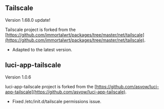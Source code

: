 ## Tailscale
Version 1.68.0 update!

Tailscale project is forked from the [https://github.com/immortalwrt/packages/tree/master/net/tailscale](https://github.com/immortalwrt/packages/tree/master/net/tailscale).

- Adapted to the latest version.


## luci-app-tailscale
Version 1.0.6

luci-app-tailscale project is forked from the [https://github.com/asvow/luci-app-tailscale](https://github.com/asvow/luci-app-tailscale).

- Fixed /etc/init.d/tailscale permissions issue.

